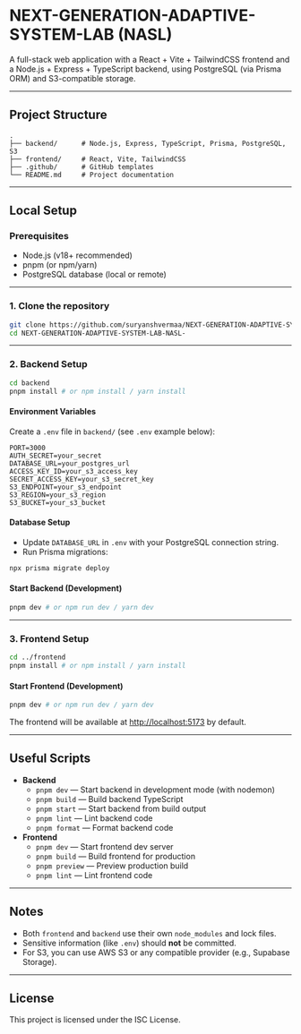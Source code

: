 # NEXT-GENERATION-ADAPTIVE-SYSTEM-LAB (NASL)

A full-stack web application with a React + Vite + TailwindCSS frontend and a Node.js + Express + TypeScript backend, using PostgreSQL (via Prisma ORM) and S3-compatible storage.

---

## Project Structure

```
.
├── backend/      # Node.js, Express, TypeScript, Prisma, PostgreSQL, S3
├── frontend/     # React, Vite, TailwindCSS
├── .github/      # GitHub templates
└── README.md     # Project documentation
```

---

## Local Setup

### Prerequisites
- Node.js (v18+ recommended)
- pnpm (or npm/yarn)
- PostgreSQL database (local or remote)

---

### 1. Clone the repository
```bash
git clone https://github.com/suryanshvermaa/NEXT-GENERATION-ADAPTIVE-SYSTEM-LAB-NASL-.git
cd NEXT-GENERATION-ADAPTIVE-SYSTEM-LAB-NASL-
```

---

### 2. Backend Setup

```bash
cd backend
pnpm install # or npm install / yarn install
```

#### Environment Variables
Create a `.env` file in `backend/` (see `.env` example below):
```
PORT=3000
AUTH_SECRET=your_secret
DATABASE_URL=your_postgres_url
ACCESS_KEY_ID=your_s3_access_key
SECRET_ACCESS_KEY=your_s3_secret_key
S3_ENDPOINT=your_s3_endpoint
S3_REGION=your_s3_region
S3_BUCKET=your_s3_bucket
```

#### Database Setup
- Update `DATABASE_URL` in `.env` with your PostgreSQL connection string.
- Run Prisma migrations:
```bash
npx prisma migrate deploy
```

#### Start Backend (Development)
```bash
pnpm dev # or npm run dev / yarn dev
```

---

### 3. Frontend Setup

```bash
cd ../frontend
pnpm install # or npm install / yarn install
```

#### Start Frontend (Development)
```bash
pnpm dev # or npm run dev / yarn dev
```

The frontend will be available at [http://localhost:5173](http://localhost:5173) by default.

---

## Useful Scripts

- **Backend**
  - `pnpm dev` — Start backend in development mode (with nodemon)
  - `pnpm build` — Build backend TypeScript
  - `pnpm start` — Start backend from build output
  - `pnpm lint` — Lint backend code
  - `pnpm format` — Format backend code
- **Frontend**
  - `pnpm dev` — Start frontend dev server
  - `pnpm build` — Build frontend for production
  - `pnpm preview` — Preview production build
  - `pnpm lint` — Lint frontend code

---

## Notes
- Both `frontend` and `backend` use their own `node_modules` and lock files.
- Sensitive information (like `.env`) should **not** be committed.
- For S3, you can use AWS S3 or any compatible provider (e.g., Supabase Storage).

---

## License
This project is licensed under the ISC License. 